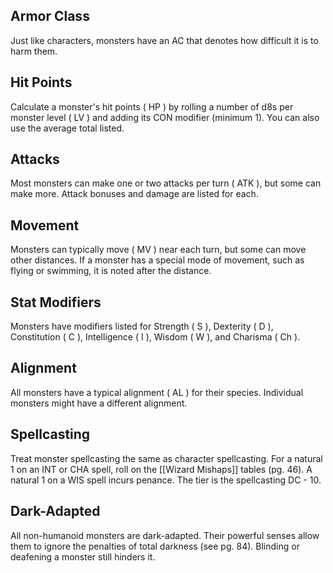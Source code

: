 ## Armor Class
Just like characters, monsters have an AC that denotes how difficult it is to harm them.

## Hit Points
Calculate a monster's hit points ( HP ) by rolling a number of d8s per monster level ( LV ) and adding its CON modifier (minimum 1). You can also use the average total listed.

## Attacks
Most monsters can make one or two attacks per turn ( ATK ), but some can make more. Attack bonuses and damage are listed for each.

## Movement
Monsters can typically move ( MV ) near each turn, but some can move other distances. If a monster has a special mode of movement, such as flying or swimming, it is noted after the distance.

## Stat Modifiers
Monsters have modifiers listed for Strength ( S ), Dexterity ( D ), Constitution ( C ), Intelligence ( I ), Wisdom ( W ), and Charisma ( Ch ).

## Alignment
All monsters have a typical alignment ( AL ) for their species.
Individual monsters might have a different alignment.

## Spellcasting
Treat monster spellcasting the same as character spellcasting. For a natural 1 on an INT or CHA spell, roll on the [[Wizard Mishaps]] tables (pg. 46). A natural 1 on a WIS spell incurs penance. The tier is the spellcasting DC - 10.

## Dark-Adapted
All non-humanoid monsters are dark-adapted. Their powerful senses allow them to ignore the penalties of total darkness (see pg. 84). Blinding or deafening a monster still hinders it.